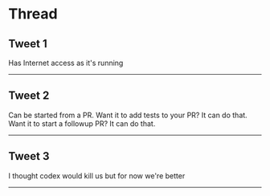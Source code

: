 # Thread

## Tweet 1

Has Internet access as it's running

---

## Tweet 2

Can be started from a PR. Want it to add tests to your PR? It can do that. Want it to start a followup PR? It can do that.

---

## Tweet 3

I thought codex would kill us but for now we're better

---

